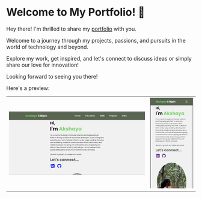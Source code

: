 # Welcome to My Portfolio! 🌟
<p>Hey there! I'm thrilled to share my <a href="https://akshayasbipin.github.io/">portfolio</a> with you.</p>
<p>Welcome to a journey through my projects, passions, and pursuits in the world of technology and beyond.</p>
<p>Explore my work, get inspired, and let's connect to discuss ideas or simply share our love for innovation!</p>
<p>Looking forward to seeing you there!</p>
<p>Here's a preview:</p>
<table>
  <tr>
    <td><img src="./images/sam1.png"></td>
    <td><img src="./images/sam2.png"></td>
  </tr>
</table>
